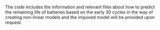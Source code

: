 The  code includes the information and relevant files about how to predict the remaining life of batteries based on the early 30 cycles in the way of creating non-linear models and the impoved model will be provided upon request. 
